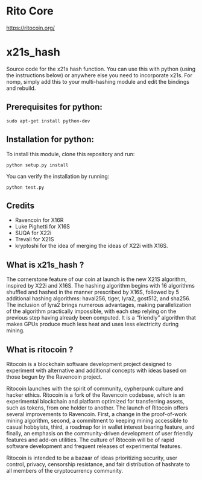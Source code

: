 # Rito Core
https://ritocoin.org/

# x21s_hash
Source code for the x21s hash function. You can use this with python (using the instructions below) or anywhere else you need to incorporate x21s. For nomp, simply add this to your multi-hashing module and edit the bindings and rebuild.

## Prerequisites for python:

```
sudo apt-get install python-dev
```

## Installation for python:

To install this module, clone this repository and run:

```
python setup.py install
```

You can verify the installation by running:

```
python test.py
```

## Credits

  * Ravencoin for X16R
  * Luke Pighetti for X16S
  * SUQA for X22i
  * Trevali for X21S
  * kryptoshi for the idea of merging the ideas of X22i with X16S.

## What is x21s_hash ?
The cornerstone feature of our coin at launch is the new X21S algorithm, inspired by X22i and X16S. The hashing algorithm begins with 16 algorithms shuffled and hashed in the manner prescribed by X16S, followed by 5 additional hashing algorithms: haval256, tiger, lyra2, gost512, and sha256. The inclusion of lyra2 brings numerous advantages, making parallelization of the algorithm practically impossible, with each step relying on the previous step having already been computed. It is a “friendly” algorithm that makes GPUs produce much less heat and uses less electricity during mining.


## What is ritocoin ?

Ritocoin is a blockchain software development project designed to experiment with alternative and additional concepts with ideas based on those begun by the Ravencoin project.

Ritocoin launches with the spirit of community, cypherpunk culture and hacker ethics. Ritocoin is a fork of the Ravencoin codebase, which is an experimental blockchain and platform optimized for transferring assets, such as tokens, from one holder to another. The launch of Ritocoin offers several improvements to Ravencoin. First, a change in the proof-of-work mining algorithm, second, a commitment to keeping mining accessible to casual hobbyists, third, a roadmap for in wallet interest bearing feature, and finally, an emphasis on the community-driven development of user friendly features and add-on utilities. The culture of Ritocoin will be of rapid software development and frequent releases of experimental features.

Ritocoin is intended to be a bazaar of ideas prioritizing security, user control, privacy, censorship resistance, and fair distribution of hashrate to all members of the cryptocurrency community.
